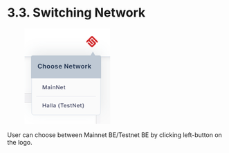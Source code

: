 # 3.3.	Switching Network

<figure><img src="../../../../../.gitbook/assets/finl-scan/choose-network.png" alt=""><figcaption></figcaption></figure>
User can choose between Mainnet BE/Testnet BE by clicking left-button on the logo. 